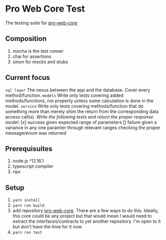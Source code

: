 # Pro Web Core   Test
The testing suite for [pro-web-core](https://github.com/joshuaebowling/pro-web-core)

## Composition
1. mocha is the test runner
2. chai for assertions
3. sinon for mocks and stubs

## Current focus
`sql layer` 
    The nexus between the app and the database. Cover every method/function.
`models`
    Write only tests covering added methods/functions, not property unless some calculation is done in the model.
`service`
    Write only tests covering methods/function that do something more than merely shim the return from the corresponding data access call(s).
*Write the following tests and return the proper response model:*
[x] success given expected range of parameters
[] failure given a variance in any one paramter through relevant ranges checking the proper message/enum was returned


## Prerequisuites
1. node.js ^12.16.1
2. typescript compiler
3. npx

## Setup
1. `yarn install`
2. `yarn run build`
3. add repository [pro-web-core](https://github.com/joshuaebowling/pro-web-core). There are a few ways to do this. Ideally, this core could be any project but that would mean I would need to extract the interfaces/contracts to yet another repository. I'm open to it but don't have the time for it now.
4. `yarn run test`
